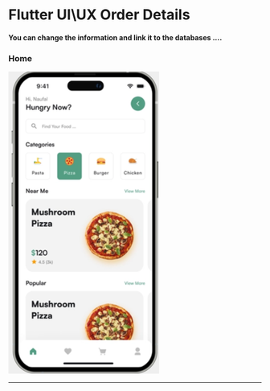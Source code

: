  <h1> Flutter UI\UX Order Details</h1>  
 
 
 
<h4> You can change the information and link it to the databases ....</h4>





<h3>Home</h3> 





<img src="https://github.com/abenkoula71/Day2_Home_Food_Flutter/blob/main/Screenshot%202023-03-23%20232015.png" width="300" /> 





<hr>





